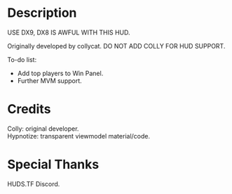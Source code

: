 # Description

USE DX9, DX8 IS AWFUL WITH THIS HUD.  
  
Originally developed by collycat. DO NOT ADD COLLY FOR HUD SUPPORT.  
  
To-do list:

- Add top players to Win Panel.
- Further MVM support.

# Credits

Colly: original developer.  
Hypnotize: transparent viewmodel material/code.

# Special Thanks

HUDS.TF Discord.
